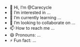 - 👋 Hi, I’m @Carecycle
- 👀 I’m interested in ...
- 🌱 I’m currently learning ...
- 💞️ I’m looking to collaborate on ...
- 📫 How to reach me ...
- 😄 Pronouns: ...
- ⚡ Fun fact: ...

<!---
Carecycle/Carecycle is a ✨ special ✨ repository because its `README.md` (this file) appears on your GitHub profile.
You can click the Preview link to take a look at your changes.
--->
